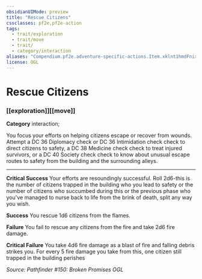 ```yaml
---
obsidianUIMode: preview
title: "Rescue Citizens"
cssclasses: pf2e,pf2e-action
tags:
  - trait/exploration
  - trait/move
  - trait/
  - category/interaction
aliases: "Compendium.pf2e.adventure-specific-actions.Item.xklnt1hmdFnix64F"
license: OGL
---
```

# Rescue Citizens

### [[exploration]][[move]]

**Category** interaction; 




You focus your efforts on helping citizens escape or recover from wounds. Attempt a DC 36 Diplomacy check or DC 36 Intimidation check check to direct citizens to safety, a DC 38 Medicine check check to treat injured survivors, or a DC 40 Society check check to know about unusual escape routes to safety from the building and the surrounding alleys.

* * *

**Critical Success** Your efforts are resoundingly successful. Roll 2d6-this is the number of citizens trapped in the building who you lead to safety or the number of citizens who succumbed during this or the previous phase who you've managed to nurse back to life from the brink of death, split any way you wish.

**Success** You rescue 1d6 citizens from the flames.

**Failure** You fail to rescue any citizens from the fire and take 2d6 fire damage.

**Critical Failure** You take 4d6 fire damage as a blast of fire and falling debris strikes you. For every 5 fire damage you take from this, one citizen still trapped in the building perishes

*Source: Pathfinder #150: Broken Promises*
*OGL*